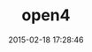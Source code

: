 ---
layout: post
title:  "open4"
repo:   "ahoward/open4"
date:   2015-02-18 17:28:46
gemurl: https://github.com/ahoward/open4
---